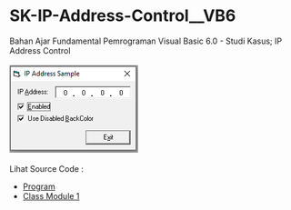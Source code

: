 # SK-IP-Address-Control__VB6
Bahan Ajar Fundamental Pemrograman Visual Basic 6.0 - Studi Kasus; IP Address Control<br><br>
<img src="https://github.com/RizkyKhapidsyah/SK-IP-Address-Control__VB6/blob/main/result/001.PNG"><br><br>
Lihat Source Code : <br>
- <a href="https://github.com/RizkyKhapidsyah/SK-IP-Address-Control__VB6/blob/main/IPTest.vbp">Program</a><br>
- <a href="https://github.com/RizkyKhapidsyah/SK-IP-Address-Control__VB6/blob/main/AriadIPAddress.ctl">Class Module 1</a>
